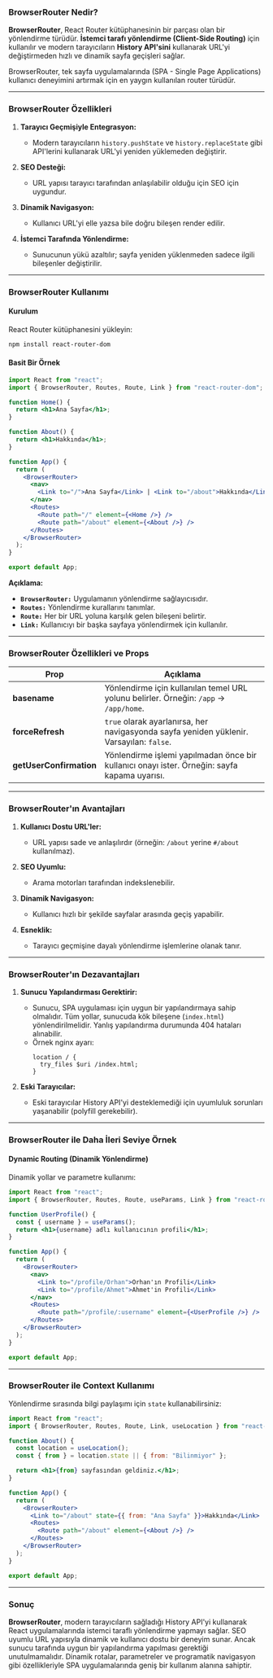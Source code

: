 ### **BrowserRouter Nedir?**

**BrowserRouter**, React Router kütüphanesinin bir parçası olan bir yönlendirme türüdür. **İstemci tarafı yönlendirme (Client-Side Routing)** için kullanılır ve modern tarayıcıların **History API'sini** kullanarak URL'yi değiştirmeden hızlı ve dinamik sayfa geçişleri sağlar. 

BrowserRouter, tek sayfa uygulamalarında (SPA - Single Page Applications) kullanıcı deneyimini artırmak için en yaygın kullanılan router türüdür.

---

### **BrowserRouter Özellikleri**

1. **Tarayıcı Geçmişiyle Entegrasyon:**
   - Modern tarayıcıların `history.pushState` ve `history.replaceState` gibi API'lerini kullanarak URL'yi yeniden yüklemeden değiştirir.
   
2. **SEO Desteği:**
   - URL yapısı tarayıcı tarafından anlaşılabilir olduğu için SEO için uygundur.

3. **Dinamik Navigasyon:**
   - Kullanıcı URL'yi elle yazsa bile doğru bileşen render edilir.

4. **İstemci Tarafında Yönlendirme:**
   - Sunucunun yükü azaltılır; sayfa yeniden yüklenmeden sadece ilgili bileşenler değiştirilir.

---

### **BrowserRouter Kullanımı**

#### **Kurulum**
React Router kütüphanesini yükleyin:
```bash
npm install react-router-dom
```

#### **Basit Bir Örnek**

```jsx
import React from "react";
import { BrowserRouter, Routes, Route, Link } from "react-router-dom";

function Home() {
  return <h1>Ana Sayfa</h1>;
}

function About() {
  return <h1>Hakkında</h1>;
}

function App() {
  return (
    <BrowserRouter>
      <nav>
        <Link to="/">Ana Sayfa</Link> | <Link to="/about">Hakkında</Link>
      </nav>
      <Routes>
        <Route path="/" element={<Home />} />
        <Route path="/about" element={<About />} />
      </Routes>
    </BrowserRouter>
  );
}

export default App;
```

**Açıklama:**
- **`BrowserRouter:`** Uygulamanın yönlendirme sağlayıcısıdır.
- **`Routes:`** Yönlendirme kurallarını tanımlar.
- **`Route:`** Her bir URL yoluna karşılık gelen bileşeni belirtir.
- **`Link:`** Kullanıcıyı bir başka sayfaya yönlendirmek için kullanılır.

---

### **BrowserRouter Özellikleri ve Props**

| **Prop**         | **Açıklama**                                                                                      |
|-------------------|--------------------------------------------------------------------------------------------------|
| **basename**      | Yönlendirme için kullanılan temel URL yolunu belirler. Örneğin: `/app` -> `/app/home`.           |
| **forceRefresh**  | `true` olarak ayarlanırsa, her navigasyonda sayfa yeniden yüklenir. Varsayılan: `false`.         |
| **getUserConfirmation** | Yönlendirme işlemi yapılmadan önce bir kullanıcı onayı ister. Örneğin: sayfa kapama uyarısı. |

---

### **BrowserRouter'ın Avantajları**

1. **Kullanıcı Dostu URL'ler:**
   - URL yapısı sade ve anlaşılırdır (örneğin: `/about` yerine `#/about` kullanılmaz).

2. **SEO Uyumlu:**
   - Arama motorları tarafından indekslenebilir.

3. **Dinamik Navigasyon:**
   - Kullanıcı hızlı bir şekilde sayfalar arasında geçiş yapabilir.

4. **Esneklik:**
   - Tarayıcı geçmişine dayalı yönlendirme işlemlerine olanak tanır.

---

### **BrowserRouter'ın Dezavantajları**

1. **Sunucu Yapılandırması Gerektirir:**
   - Sunucu, SPA uygulaması için uygun bir yapılandırmaya sahip olmalıdır. Tüm yollar, sunucuda kök bileşene (`index.html`) yönlendirilmelidir. Yanlış yapılandırma durumunda 404 hataları alınabilir.
   - Örnek nginx ayarı:
     ```nginx
     location / {
       try_files $uri /index.html;
     }
     ```

2. **Eski Tarayıcılar:**
   - Eski tarayıcılar History API'yi desteklemediği için uyumluluk sorunları yaşanabilir (polyfill gerekebilir).

---

### **BrowserRouter ile Daha İleri Seviye Örnek**

#### **Dynamic Routing (Dinamik Yönlendirme)**
Dinamik yollar ve parametre kullanımı:

```jsx
import React from "react";
import { BrowserRouter, Routes, Route, useParams, Link } from "react-router-dom";

function UserProfile() {
  const { username } = useParams();
  return <h1>{username} adlı kullanıcının profili</h1>;
}

function App() {
  return (
    <BrowserRouter>
      <nav>
        <Link to="/profile/Orhan">Orhan'ın Profili</Link>
        <Link to="/profile/Ahmet">Ahmet'in Profili</Link>
      </nav>
      <Routes>
        <Route path="/profile/:username" element={<UserProfile />} />
      </Routes>
    </BrowserRouter>
  );
}

export default App;
```

---

### **BrowserRouter ile Context Kullanımı**

Yönlendirme sırasında bilgi paylaşımı için `state` kullanabilirsiniz:

```jsx
import React from "react";
import { BrowserRouter, Routes, Route, Link, useLocation } from "react-router-dom";

function About() {
  const location = useLocation();
  const { from } = location.state || { from: "Bilinmiyor" };

  return <h1>{from} sayfasından geldiniz.</h1>;
}

function App() {
  return (
    <BrowserRouter>
      <Link to="/about" state={{ from: "Ana Sayfa" }}>Hakkında</Link>
      <Routes>
        <Route path="/about" element={<About />} />
      </Routes>
    </BrowserRouter>
  );
}

export default App;
```

---

### **Sonuç**

**BrowserRouter**, modern tarayıcıların sağladığı History API'yi kullanarak React uygulamalarında istemci taraflı yönlendirme yapmayı sağlar. SEO uyumlu URL yapısıyla dinamik ve kullanıcı dostu bir deneyim sunar. Ancak sunucu tarafında uygun bir yapılandırma yapılması gerektiği unutulmamalıdır. Dinamik rotalar, parametreler ve programatik navigasyon gibi özellikleriyle SPA uygulamalarında geniş bir kullanım alanına sahiptir.